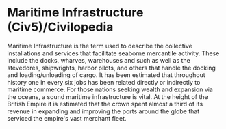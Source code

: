 # Maritime Infrastructure (Civ5)/Civilopedia

Maritime Infrastructure is the term used to describe the collective installations and services that facilitate seaborne mercantile activity. These include the docks, wharves, warehouses and such as well as the stevedores, shipwrights, harbor pilots, and others that handle the docking and loading/unloading of cargo. It has been estimated that throughout history one in every six jobs has been related directly or indirectly to maritime commerce. For those nations seeking wealth and expansion via the oceans, a sound maritime infrastructure is vital. At the height of the British Empire it is estimated that the crown spent almost a third of its revenue in expanding and improving the ports around the globe that serviced the empire's vast merchant fleet.